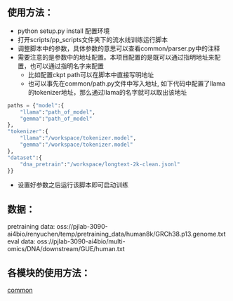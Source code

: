 ## 使用方法：

- python setup.py install 配置环境
- 打开scripts/pp_scripts文件夹下的流水线训练运行脚本
- 调整脚本中的参数，具体参数的意思可以查看common/parser.py中的注释
- 需要注意的是参数中的地址配置。本项目配置的是既可以通过指明地址来配置，也可以通过指明名字来配置
    - 比如配置ckpt path可以在脚本中直接写明地址
    - 也可以事先在common/path.py文件中写入地址, 如下代码中配置了llama的tokenizer地址，那么通过llama的名字就可以取出该地址
```python
paths = {"model":{
    "llama":"path_of_model",
    "gemma":"path_of_model"
}, 
"tokenizer":{
    "llama":"/workspace/tokenizer.model",
    "gemma":"/workspace/tokenizer.model"
},
"dataset":{
    "dna_pretrain":"/workspace/longtext-2k-clean.jsonl"
}}
```
- 设置好参数之后运行该脚本即可启动训练
## 数据：
pretraining data: oss://pjlab-3090-ai4bio/renyuchen/temp/pretraining_data/human8k/GRCh38.p13.genome.txt
eval data: oss://pjlab-3090-ai4bio/multi-omics/DNA/downstream/GUE/human.txt
## 各模块的使用方法：
[common](https://github.com/terry-r123/DNALAMMA/blob/main/common/readme.md)
